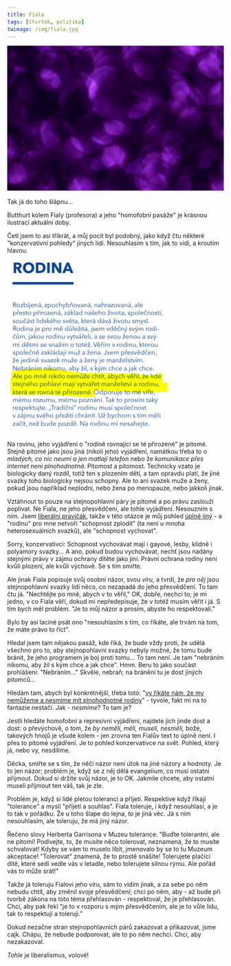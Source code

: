 ```yaml
---
title: Fiala
tags: [čtvrtek, politika]
twimage: /img/fiala.jpg
---
```


![cover](/img/fiala.jpg)

Tak já do toho šlápnu...

Butthurt kolem Fialy (profesora) a jeho "homofobní pasáže" je krásnou ilustrací aktuální doby.

Četl jsem to asi třikrát, a můj pocit byl podobný, jako když čtu některé "konzervativní pohledy" jiných lidí. Nesouhlasím s tím, jak to vidí, a kroutím hlavou.

![cover](/img/fialarodina.jpg)

Na rovinu, jeho vyjádření o "rodině rovnající se té přirozené" je pitomé. Stejně pitomé jako jsou jiná (nikoli jeho) vyjádření, namátkou třeba to o _mladých, co nic neumí a jen matlají telefon_ nebo že _komunikace přes internet není plnohodnotná_. Pitomost a pitomost. Technicky vzato je biologicky daný rozdíl, totiž ten s plozením dětí, a tam opravdu platí, že jiné svazky toho biologicky nejsou schopny. Ale to ani svazek muže a ženy, pokud jsou například neplodní, nebo žena po menopauze, nebo jakkoli jinak. 

Vztáhnout to pouze na stejnopohlavní páry je pitomé a po právu zaslouží poplivat. Ne Fiala, ne jeho přesvědčení, ale tohle vyjádření. Nesouzním s ním. Jsem [liberální pravičák](https://den1.cz/2021/01/03/liberal.html), takže v této otázce je můj pohled [úplně jiný](https://den1.cz/2021/01/20/manzelstvi.html) - a "rodinu" pro mne netvoří "schopnost zplodit" (ta není u mnoha heterosexuálních svazků), ale "schopnost vychovat". 

Sorry, konzervativci: Schopnost vychovávat mají i gayové, lesby, klidně i polyamory svazky... A ano, pokud budou vychovávat, nechť jsou nadány stejnými právy v zájmu ochrany dítěte jako jiní. Právní ochrana rodiny není kvůli plození, ale kvůli výchově. Se s tím smiřte.

Ale jinak Fiala popisuje svůj osobní názor, svou _víru_, a tvrdí, že _pro něj_ jsou stejnopohlavní svazky lidí něco, co nezapadá do jeho přesvědčení. To tam čtu já. "Nechtějte po mně, abych v to věřil," OK, dobře, nechci to; je mi jedno, v co Fiala věří, dokud mi nepředepisuje, že v totéž musím věřit i já. S tím bych měl problém. "Je to můj názor a prosím, abyste ho respektovali."

Bylo by asi laciné psát ono "nesouhlasím s tím, co říkáte, ale trvám na tom, že máte právo to říct".

Hledal jsem tam nějakou pasáž, kde říká, že bude vždy proti, že udělá všechno pro to, aby stejnopohlavní svazky nebyly možné, že tomu bude bránit, že jeho programem je boj proti tomu... To tam není. Je tam "nebráním nikomu, aby žil s kým chce a jak chce". Hmm. Beru to jako součást prohlášení: "Nebráním..." Skvěle, nebraň; na bránění tu je dost jiných pitomců...

Hledám tam, abych byl konkrétnější, třeba toto: "[vy říkáte nám, že my nemůžeme a nesmíme mít plnohodnotné rodiny](https://twitter.com/Adela_Horak/status/1435160435481792514)" - tyvole, fakt mi na to fantazie nestačí. Jak - _nesmíme_? To tam je?

Jestli hledáte homofobní a represivní vyjádření, najdete jich jinde dost a dost: o převýchově, o tom, že _by neměli, měli, museli, nesměli,_ bože, takových hnojů je všude kolem - jen zrovna ten Fialův text to úplně není. I přes to pitomé vyjádření. Je to pohled konzervativce na svět. Pohled, který já, nebo vy, nesdílíme.

Děcka, smiřte se s tím, že něčí názor není útok na jiné názory a hodnoty. Je to jen názor; problém je, když se z něj dělá evangelium, co musí ostatní přijmout. Dokud si držíte svůj názor, je to OK. Jakmile chcete, aby ostatní museli přijmout ten váš, tak je zle. 

Problém je, když si lidé pletou toleranci a přijetí. Respektive když říkají "tolerance" a myslí "přijetí a souhlas". Fiala toleruje, i když nesouhlasí, a je to tak v pořádku. Že u toho šlape do lejna, to je jiná věc. Já s ním nesouhlasím, ale toleruju, že má jiný názor.

Řečeno slovy Herberta Garrisona v Muzeu tolerance: "Buďte tolerantní, ale ne pitomí! Podívejte, to, že musíte něco tolerovat, neznamená, že to musíte schvalovat! Kdyby se vám to muselo líbit, jmenovalo by se to tu Muzeum akceptace! "Tolerovat" znamená, že to prostě snášíte! Tolerujete plačící dítě, které sedí vedle vás v letadle, nebo tolerujete silnou rýmu. Ale pořád vás to může srát!"

Takže já toleruju Fialovi jeho víru, sám to vidím jinak, a za sebe po něm nebudu chtít, aby změnil svoje přesvědčení; chci po něm, aby - až bude při tvorbě zákona na toto téma přehlasován - respektoval, že je přehlasován. Chci, aby pak řekl "je to v rozporu s mým přesvědčením, ale je to vůle lidu, tak to respektuji a toleruji."

Dokud nezačne stran stejnopohlavních párů zakazovat a přikazovat, jsme cajk. Chápu, že nebude podporovat, ale to po něm nechci. Chci, aby nezakazoval.

_Tohle_ je liberalismus, volové!